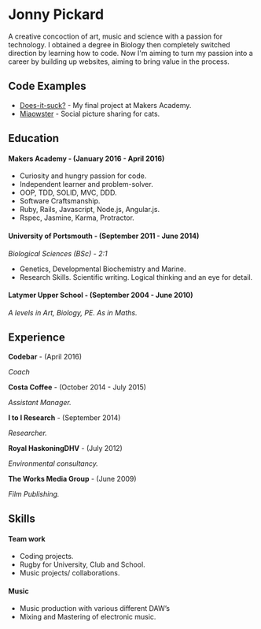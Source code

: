# Jonny Pickard

A creative concoction of art, music and science with a passion for technology. I obtained a degree in Biology then completely switched direction by learning how to code. Now I'm aiming to turn my passion into a career by building up websites, aiming to bring value in the process.

## Code Examples

- [Does-it-suck?](https://github.com/JonnyPickard/crowdsource-due-diligence) - My final project at Makers Academy.
- [Miaowster](https://github.com/JonnyPickard/miaowster) - Social picture sharing for cats.

## Education

#### Makers Academy -           (January 2016 - April 2016)

- Curiosity and hungry passion for code.
- Independent learner and problem-solver.
- OOP, TDD, SOLID, MVC, DDD.
- Software Craftsmanship.
- Ruby, Rails, Javascript, Node.js, Angular.js.
- Rspec, Jasmine, Karma, Protractor.

#### University of Portsmouth - (September 2011 - June 2014)

*Biological Sciences (BSc) - 2:1*
- Genetics, Developmental Biochemistry and Marine.
- Research Skills. Scientific writing. Logical thinking and an eye for detail.

#### Latymer Upper School -     (September 2004 - June 2010)

*A levels in Art, Biology, PE. As in Maths.*

## Experience

**Codebar** - (April 2016)

*Coach*

**Costa Coffee** - (October 2014 - July 2015)

*Assistant Manager.*

**I to I Research** - (September 2014)

*Researcher.*

**Royal HaskoningDHV** - (July 2012)

*Environmental consultancy.*

**The Works Media Group** - (June 2009)

*Film Publishing.*

## Skills

#### Team work

- Coding projects.
- Rugby for University, Club and School.
- Music projects/ collaborations.

#### Music

- Music production with various different DAW’s
- Mixing and Mastering of electronic music.
